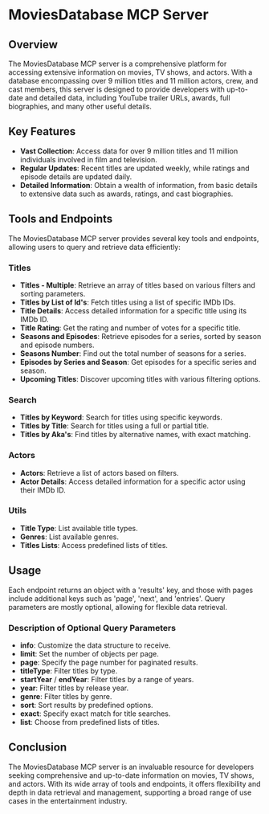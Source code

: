 # MoviesDatabase MCP Server

## Overview

The MoviesDatabase MCP server is a comprehensive platform for accessing extensive information on movies, TV shows, and actors. With a database encompassing over 9 million titles and 11 million actors, crew, and cast members, this server is designed to provide developers with up-to-date and detailed data, including YouTube trailer URLs, awards, full biographies, and many other useful details.

## Key Features

- **Vast Collection**: Access data for over 9 million titles and 11 million individuals involved in film and television.
- **Regular Updates**: Recent titles are updated weekly, while ratings and episode details are updated daily.
- **Detailed Information**: Obtain a wealth of information, from basic details to extensive data such as awards, ratings, and cast biographies.

## Tools and Endpoints

The MoviesDatabase MCP server provides several key tools and endpoints, allowing users to query and retrieve data efficiently:

### Titles
- **Titles - Multiple**: Retrieve an array of titles based on various filters and sorting parameters.
- **Titles by List of Id's**: Fetch titles using a list of specific IMDb IDs.
- **Title Details**: Access detailed information for a specific title using its IMDb ID.
- **Title Rating**: Get the rating and number of votes for a specific title.
- **Seasons and Episodes**: Retrieve episodes for a series, sorted by season and episode numbers.
- **Seasons Number**: Find out the total number of seasons for a series.
- **Episodes by Series and Season**: Get episodes for a specific series and season.
- **Upcoming Titles**: Discover upcoming titles with various filtering options.

### Search
- **Titles by Keyword**: Search for titles using specific keywords.
- **Titles by Title**: Search for titles using a full or partial title.
- **Titles by Aka's**: Find titles by alternative names, with exact matching.

### Actors
- **Actors**: Retrieve a list of actors based on filters.
- **Actor Details**: Access detailed information for a specific actor using their IMDb ID.

### Utils
- **Title Type**: List available title types.
- **Genres**: List available genres.
- **Titles Lists**: Access predefined lists of titles.

## Usage

Each endpoint returns an object with a 'results' key, and those with pages include additional keys such as 'page', 'next', and 'entries'. Query parameters are mostly optional, allowing for flexible data retrieval.

### Description of Optional Query Parameters

- **info**: Customize the data structure to receive.
- **limit**: Set the number of objects per page.
- **page**: Specify the page number for paginated results.
- **titleType**: Filter titles by type.
- **startYear** / **endYear**: Filter titles by a range of years.
- **year**: Filter titles by release year.
- **genre**: Filter titles by genre.
- **sort**: Sort results by predefined options.
- **exact**: Specify exact match for title searches.
- **list**: Choose from predefined lists of titles.

## Conclusion

The MoviesDatabase MCP server is an invaluable resource for developers seeking comprehensive and up-to-date information on movies, TV shows, and actors. With its wide array of tools and endpoints, it offers flexibility and depth in data retrieval and management, supporting a broad range of use cases in the entertainment industry.